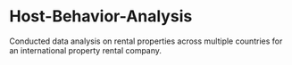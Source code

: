 # Host-Behavior-Analysis
Conducted data analysis on rental properties across multiple countries for an international property rental company.
